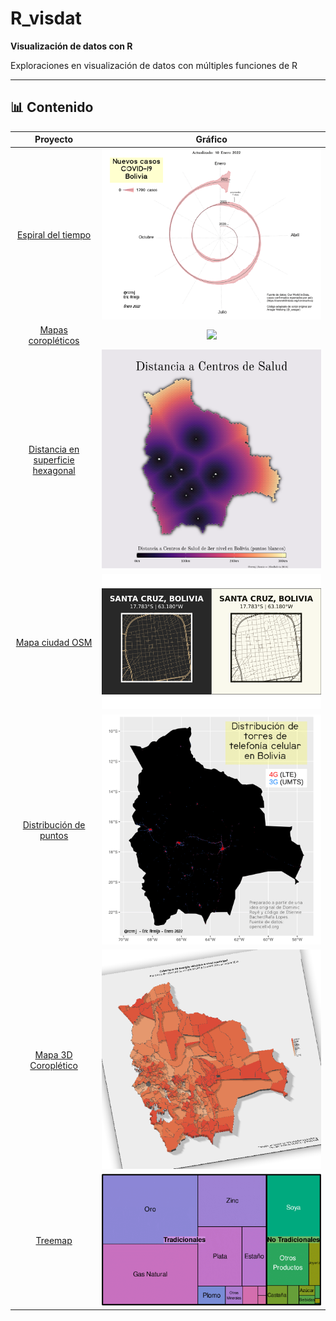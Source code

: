 # R_visdat

**Visualización de datos con R**

Exploraciones en visualización de datos con múltiples funciones de R

---

## 📊 Contenido

| Proyecto             |  Gráfico |
:-------------------------:|:-------------------------:
[Espiral del tiempo](espiral/README.md)  |  ![](espiral/salida/nuevos_casos_covid-19_Bolivia_2020-2022ene.png)
[Mapas coropléticos](coroplet/README.md)  |  ![](coroplet/salida/3_Referendo_constitucional_2016_pct_votoSí.png)
[Distancia en superficie hexagonal](hex_dist/README.md)  |  ![](hex_dist/salida/bolivia_hospitals_25022022.png)
[Mapa ciudad OSM](ciudad/README.md)  |  ![](ciudad/salida/scz_map_dark_y_light.png)
[Distribución de puntos](torrescel/README.md)  |  ![](torrescel/salida/mapa_distr_torres_celular_Bolivia.png)
[Mapa 3D Coroplético](3d_mapa/README.md)  |  ![](3d_mapa/salida/bol_mun_cobelectrica_2016.png)
[Treemap](treemap/README.md)  |  ![](treemap/salida/Rplot-1.png)
